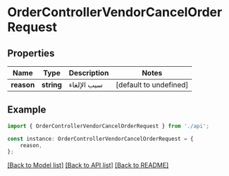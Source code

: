 # OrderControllerVendorCancelOrderRequest


## Properties

Name | Type | Description | Notes
------------ | ------------- | ------------- | -------------
**reason** | **string** | سبب الإلغاء | [default to undefined]

## Example

```typescript
import { OrderControllerVendorCancelOrderRequest } from './api';

const instance: OrderControllerVendorCancelOrderRequest = {
    reason,
};
```

[[Back to Model list]](../README.md#documentation-for-models) [[Back to API list]](../README.md#documentation-for-api-endpoints) [[Back to README]](../README.md)
